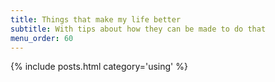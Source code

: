 ```yaml
---
title: Things that make my life better
subtitle: With tips about how they can be made to do that
menu_order: 60
---
```


{% include posts.html category='using' %}
